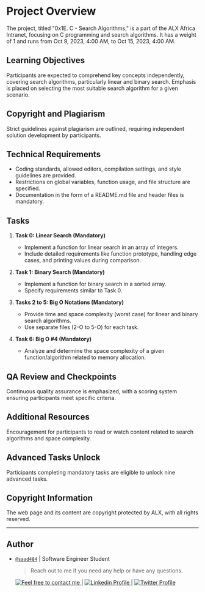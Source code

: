 # Project Overview

The project, titled "0x1E. C - Search Algorithms," is a part of the ALX Africa Intranet, focusing on C programming and search algorithms. It has a weight of 1 and runs from Oct 9, 2023, 4:00 AM, to Oct 15, 2023, 4:00 AM.

## Learning Objectives

Participants are expected to comprehend key concepts independently, covering search algorithms, particularly linear and binary search. Emphasis is placed on selecting the most suitable search algorithm for a given scenario.

## Copyright and Plagiarism

Strict guidelines against plagiarism are outlined, requiring independent solution development by participants.

## Technical Requirements

- Coding standards, allowed editors, compilation settings, and style guidelines are provided.
- Restrictions on global variables, function usage, and file structure are specified.
- Documentation in the form of a README.md file and header files is mandatory.

## Tasks

1. **Task 0: Linear Search (Mandatory)**
   - Implement a function for linear search in an array of integers.
   - Include detailed requirements like function prototype, handling edge cases, and printing values during comparison.

2. **Task 1: Binary Search (Mandatory)**
   - Implement a function for binary search in a sorted array.
   - Specify requirements similar to Task 0.

3. **Tasks 2 to 5: Big O Notations (Mandatory)**
   - Provide time and space complexity (worst case) for linear and binary search algorithms.
   - Use separate files (2-O to 5-O) for each task.

4. **Task 6: Big O #4 (Mandatory)**
   - Analyze and determine the space complexity of a given function/algorithm related to memory allocation.

## QA Review and Checkpoints

Continuous quality assurance is emphasized, with a scoring system ensuring participants meet specific criteria.

## Additional Resources

Encouragement for participants to read or watch content related to search algorithms and space complexity.

## Advanced Tasks Unlock

Participants completing mandatory tasks are eligible to unlock nine advanced tasks.

## Copyright Information

The web page and its content are copyright protected by ALX, with all rights reserved.

---

<h2> Author </h2>

- [`@saad484`]() | Software Engineer Student

  > Reach out to me if you need any help or have any questions.

  <a href="mailto:aiddisaad484@e-polytechnique.ma">
  	<img alt="Feel free to contact me" src="https://img.shields.io/badge/-Ask_me_anything-blue?style=flat&logo=Gmail&logoColor=white&link=mailto:aiddisaad484.com&color=3d85c6" />
  </a>
  <span> | </span>
    <a href="https://www.linkedin.com/in/saad-aiddi/">
        <img alt="Linkedin Profile" src="https://img.shields.io/badge/-Linkedin-0072b1?style=flat&logo=Linkedin&logoColor=white&link=https://www.linkedin.com/in/saad-aiddi/" />
    </a>
    <span> | </span>
    <a href="https://twitter.com/aiddi_saad">
        <img alt="Twitter Profile" src="https://img.shields.io/badge/-Twitter-0072b1?style=flat&logo=Twitter&logoColor=white&link=https://twitter.com/aiddi_saad&color=1DA1F2" />
    </a>